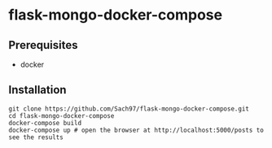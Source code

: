 # flask-mongo-docker-compose

## Prerequisites

- docker

## Installation
```
git clone https://github.com/Sach97/flask-mongo-docker-compose.git
cd flask-mongo-docker-compose
docker-compose build
docker-compose up # open the browser at http://localhost:5000/posts to see the results
```

